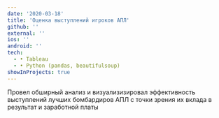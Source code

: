 ```yaml
---
date: '2020-03-18'
title: 'Оценка выступлений игроков АПЛ'
github: ''
external: ''
ios: ''
android: ''
tech:
  - • Tableau
  - • Python (pandas, beautifulsoup)
showInProjects: true
---
```


Провел обширный анализ и визуализизировал эффективность выступлений лучших бомбардиров АПЛ с точки зрения их вклада в результат и заработной платы 

